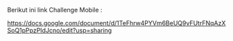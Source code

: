 Berikut ini link Challenge Mobile :

https://docs.google.com/document/d/1TeFhrw4PYVm6BeUQ9vFUtrFNqAzXSoQ1pPpzPIdJcno/edit?usp=sharing

